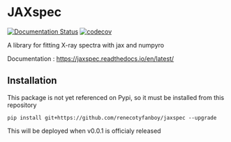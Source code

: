 # JAXspec

[![Documentation Status](https://readthedocs.org/projects/jaxspec/badge/?version=latest)](https://jaxspec.readthedocs.io/en/latest/?badge=latest)
[![codecov](https://codecov.io/gh/renecotyfanboy/jaxspec/graph/badge.svg?token=UMYNO2YBCR)](https://codecov.io/gh/renecotyfanboy/jaxspec)

A library for fitting X-ray spectra with jax and numpyro

Documentation : https://jaxspec.readthedocs.io/en/latest/

## Installation

This package is not yet referenced on Pypi, so it must be installed from this repository

```
pip install git+https://github.com/renecotyfanboy/jaxspec --upgrade
```

This will be deployed when v0.0.1 is officialy released
